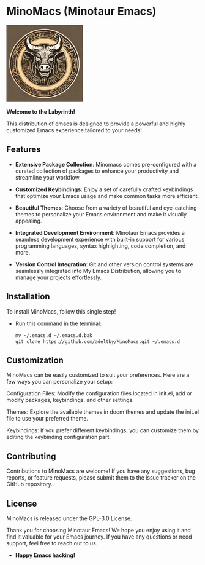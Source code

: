 # MinoMacs (Minotaur Emacs)

<img src="./minomacs.png" alt="Image" style="height:200px; width:200px;">

**Welcome to the Labyrinth!**

This distribution of emacs is designed to provide a powerful and highly customized Emacs experience tailored to your needs!

## Features

- **Extensive Package Collection**: Minomacs comes pre-configured with a curated collection of packages to enhance your productivity and streamline your workflow.

- **Customized Keybindings**: Enjoy a set of carefully crafted keybindings that optimize your Emacs usage and make common tasks more efficient.

- **Beautiful Themes**: Choose from a variety of beautiful and eye-catching themes to personalize your Emacs environment and make it visually appealing.

- **Integrated Development Environment**: Minotaur Emacs provides a seamless development experience with built-in support for various programming languages, syntax highlighting, code completion, and more.

- **Version Control Integration**: Git and other version control systems are seamlessly integrated into My Emacs Distribution, allowing you to manage your projects effortlessly.

## Installation

To install MinoMacs, follow this single step!

- Run this command in the terminal:

   ```shell
   mv ~/.emacs.d ~/.emacs.d.bak
   git clone https://github.com/adeltby/MinoMacs.git ~/.emacs.d
   ```
## Customization

MinoMacs can be easily customized to suit your preferences. Here are a few ways you can personalize your setup:

Configuration Files: Modify the configuration files located in init.el, add or modify packages, keybindings, and other settings.

Themes: Explore the available themes in doom themes and update the init.el file to use your preferred theme.

Keybindings: If you prefer different keybindings, you can customize them by editing the keybinding configuration part.

## Contributing

Contributions to MinoMacs are welcome! If you have any suggestions, bug reports, or feature requests, please submit them to the issue tracker on the GitHub repository.

## License

MinoMacs is released under the GPL-3.0 License.

Thank you for choosing Minotaur Emacs! We hope you enjoy using it and find it valuable for your Emacs journey. If you have any questions or need support, feel free to reach out to us.

- **Happy Emacs hacking!**
